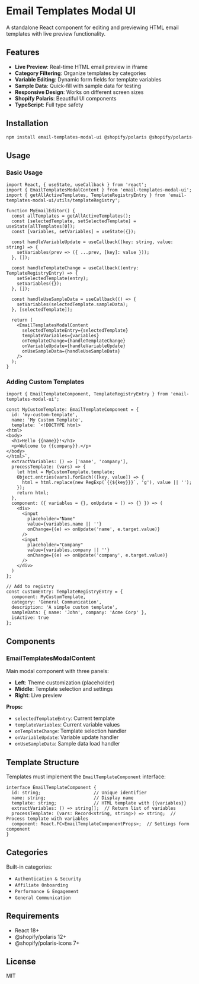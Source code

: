 # Email Templates Modal UI

A standalone React component for editing and previewing HTML email templates with live preview functionality.

## Features

- **Live Preview**: Real-time HTML email preview in iframe
- **Category Filtering**: Organize templates by categories  
- **Variable Editing**: Dynamic form fields for template variables
- **Sample Data**: Quick-fill with sample data for testing
- **Responsive Design**: Works on different screen sizes
- **Shopify Polaris**: Beautiful UI components
- **TypeScript**: Full type safety

## Installation

```bash
npm install email-templates-modal-ui @shopify/polaris @shopify/polaris-icons
```

## Usage

### Basic Usage

```tsx
import React, { useState, useCallback } from 'react';
import { EmailTemplatesModalContent } from 'email-templates-modal-ui';
import { getAllActiveTemplates, TemplateRegistryEntry } from 'email-templates-modal-ui/utils/templateRegistry';

function MyEmailEditor() {
  const allTemplates = getAllActiveTemplates();
  const [selectedTemplate, setSelectedTemplate] = useState(allTemplates[0]);
  const [variables, setVariables] = useState({});

  const handleVariableUpdate = useCallback((key: string, value: string) => {
    setVariables(prev => ({ ...prev, [key]: value }));
  }, []);

  const handleTemplateChange = useCallback((entry: TemplateRegistryEntry) => {
    setSelectedTemplate(entry);
    setVariables({});
  }, []);

  const handleUseSampleData = useCallback(() => {
    setVariables(selectedTemplate.sampleData);
  }, [selectedTemplate]);

  return (
    <EmailTemplatesModalContent
      selectedTemplateEntry={selectedTemplate}
      templateVariables={variables}
      onTemplateChange={handleTemplateChange}
      onVariableUpdate={handleVariableUpdate}
      onUseSampleData={handleUseSampleData}
    />
  );
}
```

### Adding Custom Templates

```tsx
import { EmailTemplateComponent, TemplateRegistryEntry } from 'email-templates-modal-ui';

const MyCustomTemplate: EmailTemplateComponent = {
  id: 'my-custom-template',
  name: 'My Custom Template',
  template: `<!DOCTYPE html>
<html>
<body>
  <h1>Hello {{name}}!</h1>
  <p>Welcome to {{company}}.</p>
</body>
</html>`,
  extractVariables: () => ['name', 'company'],
  processTemplate: (vars) => {
    let html = MyCustomTemplate.template;
    Object.entries(vars).forEach(([key, value]) => {
      html = html.replace(new RegExp(`{{${key}}}`, 'g'), value || '');
    });
    return html;
  },
  component: ({ variables = {}, onUpdate = () => {} }) => (
    <div>
      <input 
        placeholder="Name"
        value={variables.name || ''}
        onChange={(e) => onUpdate('name', e.target.value)}
      />
      <input 
        placeholder="Company"
        value={variables.company || ''}
        onChange={(e) => onUpdate('company', e.target.value)}
      />
    </div>
  )
};

// Add to registry
const customEntry: TemplateRegistryEntry = {
  component: MyCustomTemplate,
  category: 'General Communication',
  description: 'A simple custom template',
  sampleData: { name: 'John', company: 'Acme Corp' },
  isActive: true
};
```

## Components

### EmailTemplatesModalContent

Main modal component with three panels:
- **Left**: Theme customization (placeholder)
- **Middle**: Template selection and settings
- **Right**: Live preview

**Props:**
- `selectedTemplateEntry`: Current template
- `templateVariables`: Current variable values
- `onTemplateChange`: Template selection handler
- `onVariableUpdate`: Variable update handler  
- `onUseSampleData`: Sample data load handler

## Template Structure

Templates must implement the `EmailTemplateComponent` interface:

```tsx
interface EmailTemplateComponent {
  id: string;                    // Unique identifier
  name: string;                  // Display name
  template: string;              // HTML template with {{variables}}
  extractVariables: () => string[];  // Return list of variables
  processTemplate: (vars: Record<string, string>) => string;  // Process template with variables
  component: React.FC<EmailTemplateComponentProps>;  // Settings form component
}
```

## Categories

Built-in categories:
- `Authentication & Security`
- `Affiliate Onboarding` 
- `Performance & Engagement`
- `General Communication`

## Requirements

- React 18+
- @shopify/polaris 12+
- @shopify/polaris-icons 7+

## License

MIT